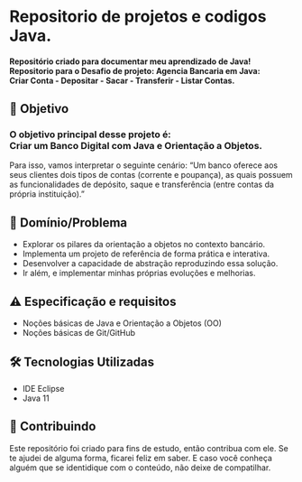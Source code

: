
<h1>  Repositorio de projetos e codigos Java. </h1>

<h4> 
 Repositório criado para documentar meu aprendizado de Java! 
 Repositorio para o Desafio de projeto: Agencia Bancaria em Java: <br>
 Criar Conta - Depositar - Sacar - Transferir - Listar Contas.
</h4>


<h2 dir="auto"> 🎯 Objetivo </h2>
<h3>
 O objetivo principal desse projeto é: <br>
 Criar um Banco Digital com Java e Orientação a Objetos.
</h3> 
<p>
 Para isso, vamos interpretar o seguinte cenário:
  “Um banco oferece aos seus clientes dois tipos de contas (corrente e poupança), as quais possuem as funcionalidades de depósito, saque e transferência (entre contas   da própria instituição).”
</p>

<h2 dir="auto"> 🛑 Domínio/Problema </h2>
<ul dir="auto">
 <li> Explorar os pilares da orientação a objetos no contexto bancário. </li>
 <li> Implementa um projeto de referência de forma prática e interativa. </li>
 <li> Desenvolver a capacidade de abstração reproduzindo essa solução. </li>
 <li> Ir além, e implementar minhas próprias evoluções e melhorias. </li>
</ul>

<h2 dir="auto"> ⚠️ Especificação e requisitos</h2>
<ul dir="auto">
 <li> Noções básicas de Java e Orientação a Objetos (OO) </li>
 <li> Noções básicas de Git/GitHub </li> 
</ul>

<h2 dir="auto"> 🛠 Tecnologias Utilizadas </h2>
<ul dir="auto">
 <li> IDE Eclipse </li>
 <li> Java 11</li> 
</ul>

<h2 dir="auto"> 🤝 Contribuindo </h2>
<p dir="auto">
 Este repositório foi criado para fins de estudo, então contribua com ele. Se te ajudei de alguma forma, ficarei feliz em
saber. E caso você conheça alguém que se identidique com o conteúdo, não deixe de compatilhar.
</p>



